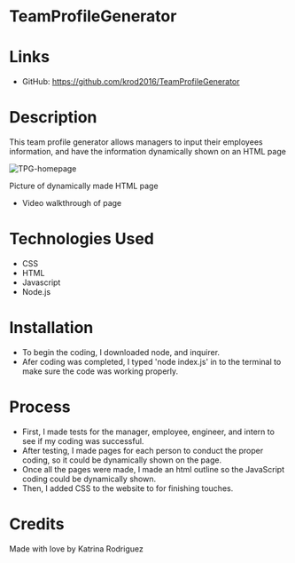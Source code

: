 # TeamProfileGenerator 

# Links
* GitHub: https://github.com/krod2016/TeamProfileGenerator

# Description
This team profile generator allows managers to input their employees information, and have the information dynamically shown on an HTML page

![TPG-homepage](https://user-images.githubusercontent.com/88009884/148874592-8c62faa1-dd37-4898-af58-7216efaa16cc.png)

Picture of dynamically made HTML page

* Video walkthrough of page

# Technologies Used
* CSS
* HTML
* Javascript
* Node.js

# Installation
* To begin the coding, I downloaded node, and inquirer.
* Afer coding was completed, I typed 'node index.js' in to the terminal to make sure the code was working properly.

# Process
* First, I made tests for the manager, employee, engineer, and intern to see if my coding was successful.
* After testing, I made pages for each person to conduct the proper coding, so it could be dynamically shown on the page.
* Once all the pages were made, I made an html outline so the JavaScript coding could be dynamically shown.
* Then, I added CSS to the website to for finishing touches.

# Credits
Made with love by Katrina Rodriguez
